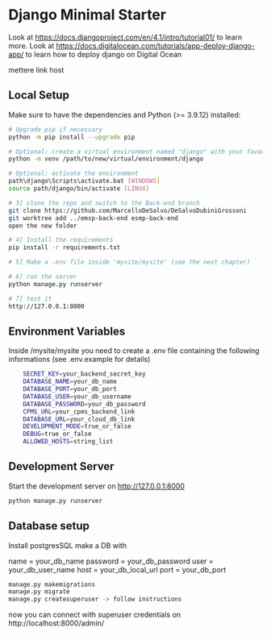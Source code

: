 # Django Minimal Starter

Look at https://docs.djangoproject.com/en/4.1/intro/tutorial01/ to learn more.
Look at https://docs.digitalocean.com/tutorials/app-deploy-django-app/ to learn how to deploy django on Digital Ocean

mettere link host

## Local Setup

Make sure to have the dependencies and Python (>= 3.9.12) installed:

```bash
# Upgrade pip if necessary
python -m pip install --upgrade pip

# Optional: create a virtual environment named "django" with your favourite env. manager (in this ex. venv)
python -m venv /path/to/new/virtual/environment/django

# Optional: activate the environment
path\django\Scripts\activate.bat [WINDOWS]
source path/django/bin/activate [LINUX]

# 3] clone the repo and switch to the Back-end branch
git clone https://github.com/MarcelloDeSalvo/DeSalvoDubiniGrossoni
git worktree add ../emsp-back-end esmp-back-end
open the new folder

# 4] Install the requirements
pip install -r requirements.txt

# 5] Make a .env file inside 'mysite/mysite' (see the next chapter)

# 6] run the server
python manage.py runserver

# 7] test it
http://127.0.0.1:8000

```
## Environment Variables
Inside /mysite/mysite you need to create a .env file containing the following informations (see .env.example for details)

```bash
    SECRET_KEY=your_backend_secret_key
    DATABASE_NAME=your_db_name
    DATABASE_PORT=your_db_port
    DATABASE_USER=your_db_username
    DATABASE_PASSWORD=your_db_password
    CPMS_URL=your_cpms_backend_link
    DATABASE_URL=your_cloud_db_link
    DEVELOPMENT_MODE=true_or_false
    DEBUG=true_or_false
    ALLOWED_HOSTS=string_list
```


## Development Server

Start the development server on http://127.0.0.1:8000

```bash
python manage.py runserver
```


## Database setup
Install postgresSQL
make a DB with

name = your_db_name
password = your_db_password
user = your_db_user_name
host = your_db_local_url
port = your_db_port


```bash
manage.py makemigrations
manage.py migrate
manage.py createsuperuser -> follow instructions
```

now you can connect with superuser credentials on http://localhost:8000/admin/